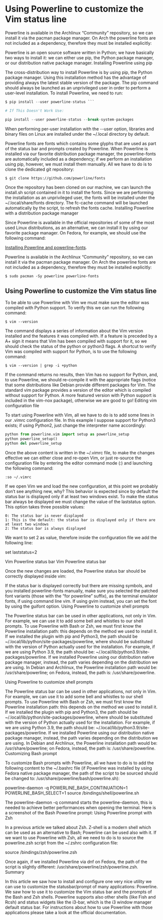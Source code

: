 # Using Powerline to customize the Vim status line

Powerline is available in the Archlinux “Community” repository, so we can install it via the pacman package manager. On Arch the powerline fonts are not included as a dependency, therefore they must be installed explicitly:

Powerline is an open source software written in Python; we have basically two ways to install it: we can either use pip, the Python package manager, or our distribution native package manager.
Installing Powerline using pip

The cross-distribution way to install Powerline is by using pip, the Python package manager. Using this installation method has the advantage of providing always the latest stable version of the package. The pip command should always be launched as an unprivileged user in order to perform a user-level installation. To install Powerline, we need to run:

```python  
$ pip install --user powerline-status ```

# If This Doesn't Work Use:

pip install --user powerline-status --break-system-packages
```



When performing per-user installation with the --user option, libraries and binary files on Linux are installed under the ~/.local directory by default.

Powerline fonts are fonts which contains some glyphs that are used as part of the status bar and prompts created by Powerline. When Powerline is installed via our favorite distribution package manager, the powerline-fonts are automatically included as a dependency; if we perform an installation using pip, however, we must install them manually. All we have to do is to clone the dedicated git repository:

``` $ git clone https://github.com/powerline/fonts ```

Once the repository has been cloned on our machine, we can launch the install.sh script contained in it to install the fonts. Since we are performing the installation as an unprivileged user, the fonts will be installed under the ~/.local/share/fonts directory. The fc-cache command will be launched automatically by the script, to refresh the fonts cache.
Installing Powerline with a distribution package manager

Since Powerline is available in the official repositories of some of the most used Linux distributions, as an alternative, we can install it by using our favorite package manager. On Fedora, for example, we should use the following command:

[Installing Powerline and powerline-fonts](https://tinyurl.com/2yotsxdb).

Powerline is available in the Archlinux “Community” repository, so we can install it via the pacman package manager. On Arch the powerline fonts are not included as a dependency, therefore they must be installed explicitly:

``` $ sudo pacman -Sy powerline powerline-fonts ```

## Using Powerline to customize the Vim status line

To be able to use Powerline with Vim we must make sure the editor was compiled with Python support. To verify this we can run the following command:

``` $ vim --version ```

The command displays a series of information about the Vim version installed and the features it was compiled with. If a feature is preceded by a A+ sign it means that Vim has been compiled with support for it, so we should check the status of the python or python3 flags. A shortcut to verify Vim was compiled with support for Python, is to use the following command:

``` $ vim --version | grep -i +python ```

If the command returns no results, then Vim has no support for Python, and, to use Powerline, we should re-compile it with the appropriate flags (notice that some distributions like Debian provide different packages for Vim. The standard vim package provides a version of the editor which is compiled without support for Python. A more featured version with Python support is included in the vim-nox package), otherwise we are good to go!
Editing vim configuration file

To start using Powerline with Vim, all we have to do is to add some lines in our .vimrc configuration file. In this example I suppose support for Python3 exists; if using Python2, just change the interpreter name accordingly:

```python
python from powerline.vim import setup as powerline_setup
python powerline_setup()
python del powerline_setup
```

Once the above content is written in the ~/.vimrc file, to make the changes effective we can either close and re-open Vim, or just re-source the configuration file by entering the editor command mode (:) and launching the following command:

``` :so ~/.vimrc ```

If we open Vim we and load the new configuration, at this point we probably don’t see anything new, why? This behavior is expected since by default the status bar is displayed only if at least two windows exist. To make the status bar always be displayed we must change the value of the laststatus option. This option takes three possible values:

    0: The status bar is never displayed
    1: This is the default: the status bar is displayed only if there are at least two windows
    2: The status bar is always displayed

We want to set 2 as value, therefore inside the configuration file we add the following line:

set laststatus=2

Vim Powerline status bar
Vim Powerline status bar

Once the new changes are loaded, the Powerline status bar should be correctly displayed inside vim:

If the status bar is displayed correctly but there are missing symbols, and you installed powerline-fonts manually, make sure you selected the patched font variants (those with the “for powerline” suffix), as the terminal emulator fonts, if using command line vim. If using gvim instead, you can set the font by using the guifont option.
Using Powerline to customize shell prompts

The Powerline status bar can be used in other applications, not only in Vim. For example, we can use it to add some bell and whistles to our shell prompts. To use Powerline with Bash or Zsh, we must first know the Powerline installation path: this depends on the method we used to install it. If we installed the plugin with pip and Python3, the path should be ~/.local/lib/python<version>/site-packages/powerline, where <version> should be substituted with the version of Python actually used for the installation. For example, if we are using Python 3.9, the path should be: ~/.local/lib/python3.9/site-packages/powerline. If we installed Powerline using our distribution native package manager, instead, the path varies depending on the distribution we are using. In Debian and Archlinux, the Powerline installation path would be: /usr/share/powerline; on Fedora, instead, the path is: /usr/share/powerline.

Using Powerline to customize shell prompts

The Powerline status bar can be used in other applications, not only in Vim. For example, we can use it to add some bell and whistles to our shell prompts. To use Powerline with Bash or Zsh, we must first know the Powerline installation path: this depends on the method we used to install it. If we installed the plugin with pip and Python3, the path should be ~/.local/lib/python<version>/site-packages/powerline, where <version> should be substituted with the version of Python actually used for the installation. For example, if we are using Python 3.9, the path should be: ~/.local/lib/python3.9/site-packages/powerline. If we installed Powerline using our distribution native package manager, instead, the path varies depending on the distribution we are using. In Debian and Archlinux, the Powerline installation path would be: /usr/share/powerline; on Fedora, instead, the path is: /usr/share/powerline.
Customizing Bash prompt

To customize Bash prompts with Powerline, all we have to do is to add the following content to the ~/.bashrc file (if Powerline was installed by using Fedora native package manager, the path of the script to be sourced should be changed to: /usr/share/powerline/bash/powerline.sh):

powerline-daemon -q
POWERLINE_BASH_CONTINUATION=1
POWERLINE_BASH_SELECT=1
source /bindings/shell/powerline.sh

The powerline-daemon -q command starts the powerline-daemon, this is needed to achieve better performances when opening the terminal. Here is a screenshot of the Bash Powerline prompt:
Using Powerline prompt with Zsh

In a previous article we talked about Zsh. Z-shell is a modern shell which can be used as an alternative to Bash; Powerline can be used also with it. If we want to use Powerline with Zsh, all we need to do is to source the powerline.zsh script from the ~/.zshrc configuration file:

source /bindings/zsh/powerline.zsh

Once again, if we installed Powerline via dnf on Fedora, the path of the script is slightly different: /usr/share/powerline/zsh/powerline.zsh.
Summary

In this article we saw how to install and configure one very nice utility we can use to customize the statusbar/prompt of many applications: Powerline. We saw how to use it to customize the Vim status bar and the prompts of the Bash and Zsh shells. Powerline supports also other shells (like Fish and Rcsh) and status widgets like the i3-bar, which is the i3 window manager default status bar. For instructions about how to use Powerline with those applications please take a look at the official documentation.


